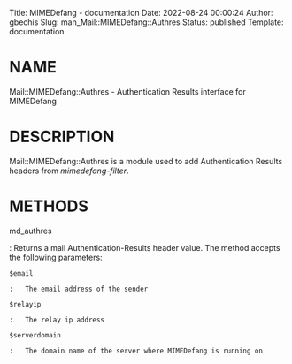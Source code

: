 Title: MIMEDefang - documentation
Date: 2022-08-24 00:00:24
Author: gbechis
Slug: man_Mail::MIMEDefang::Authres
Status: published
Template: documentation

# NAME

Mail::MIMEDefang::Authres - Authentication Results interface for
MIMEDefang

# DESCRIPTION

Mail::MIMEDefang::Authres is a module used to add Authentication Results
headers from *mimedefang-filter*.

# METHODS

md_authres

:   Returns a mail Authentication-Results header value. The method
    accepts the following parameters:

    $email

    :   The email address of the sender

    $relayip

    :   The relay ip address

    $serverdomain

    :   The domain name of the server where MIMEDefang is running on
